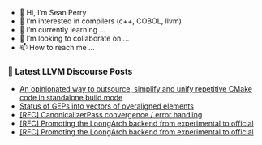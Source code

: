 - 👋 Hi, I’m Sean Perry
- 👀 I’m interested in compilers (c++, COBOL, llvm)
- 🌱 I’m currently learning ...
- 💞️ I’m looking to collaborate on ...
- 📫 How to reach me ...

<!---
s66perry/s66perry is a ✨ special ✨ repository because its `README.md` (this file) appears on your GitHub profile.
You can click the Preview link to take a look at your changes.
--->
### 📕 Latest LLVM Discourse Posts

<!-- DISCOURSE-LLVM:START -->
- [An opinionated way to outsource, simplify and unify repetitive CMake code in standalone build mode](https://discourse.llvm.org/t/an-opinionated-way-to-outsource-simplify-and-unify-repetitive-cmake-code-in-standalone-build-mode/67508#post_1)
- [Status of GEPs into vectors of overaligned elements](https://discourse.llvm.org/t/status-of-geps-into-vectors-of-overaligned-elements/67497#post_7)
- [[RFC] CanonicalizerPass convergence / error handling](https://discourse.llvm.org/t/rfc-canonicalizerpass-convergence-error-handling/67333?page=2#post_37)
- [[RFC] Promoting the LoongArch backend from experimental to official](https://discourse.llvm.org/t/rfc-promoting-the-loongarch-backend-from-experimental-to-official/67506#post_3)
- [[RFC] Promoting the LoongArch backend from experimental to official](https://discourse.llvm.org/t/rfc-promoting-the-loongarch-backend-from-experimental-to-official/67506#post_2)
<!-- DISCOURSE-LLVM:END -->
